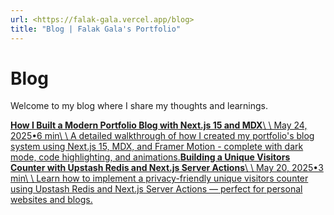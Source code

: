 ```yaml
---
url: <https://falak-gala.vercel.app/blog>
title: "Blog | Falak Gala's Portfolio"
---
```


# Blog

Welcome to my blog where I share my thoughts and learnings.

[**How I Built a Modern Portfolio Blog with Next.js 15 and MDX**\\
\\
May 24, 2025•6 min\\
\\
A detailed walkthrough of how I created my portfolio's blog system using Next.js 15, MDX, and Framer Motion - complete with dark mode, code highlighting, and animations.](https://falak-gala.vercel.app/blog/how-i-built-nextjs-blog)[**Building a Unique Visitors Counter with Upstash Redis and Next.js Server Actions**\\
\\
May 20, 2025•3 min\\
\\
Learn how to implement a privacy-friendly unique visitors counter using Upstash Redis and Next.js Server Actions — perfect for personal websites and blogs.](https://falak-gala.vercel.app/blog/tracking-unique-visitors)